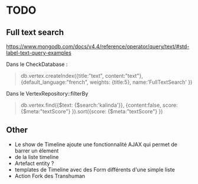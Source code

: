 # TODO

## Full text search
https://www.mongodb.com/docs/v4.4/reference/operator/query/text/#std-label-text-query-examples

Dans le CheckDatabase :
> db.vertex.createIndex({title:"text", content:"text"}, {default_language:"french", weights: {title:5}, name:'FullTextSearch' })

Dans le VertexRepository::filterBy
> db.vertex.find({$text: {$search:'kalinda'}}, {content:false, score: {$meta:"textScore"} }).sort({score: {$meta:"textScore"} })

## Other
* Le show de Timeline ajoute une fonctionnalité AJAX qui permet de barrer un élement <LI> de la liste timeline
* Artefact entity ?
* templates de Timeline avec des Form différents d'une simple liste
* Action Fork des Transhuman
